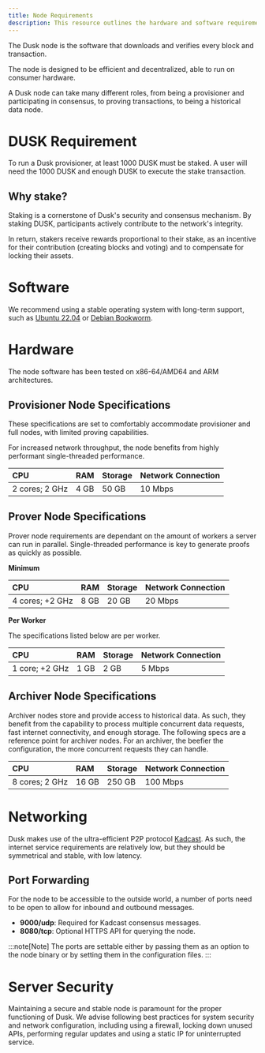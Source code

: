 ```yaml
---
title: Node Requirements
description: This resource outlines the hardware and software requirements for the node
---
```


The Dusk node is the software that downloads and verifies every block and transaction. 

The node is designed to be efficient and decentralized, able to run on consumer hardware. 

A Dusk node can take many different roles, from being a provisioner and participating in consensus, to proving transactions, to being a historical data node.

# DUSK Requirement

To run a Dusk provisioner, at least 1000 DUSK must be staked. A user will need the 1000 DUSK and enough DUSK to execute the stake transaction.

## Why stake?

Staking is a cornerstone of Dusk's security and consensus mechanism. By staking DUSK, participants actively contribute to the network's integrity. 

In return, stakers receive rewards proportional to their stake, as an incentive for their contribution (creating blocks and voting) and to compensate for locking their assets.

# Software 

We recommend using a stable operating system with long-term support, such as [Ubuntu 22.04](https://releases.ubuntu.com/jammy/) or [Debian Bookworm](https://www.debian.org/releases/bookworm/).

# Hardware

The node software has been tested on x86-64/AMD64 and ARM architectures.

## Provisioner Node Specifications

These specifications are set to comfortably accommodate provisioner and full nodes, with limited proving capabilities.

For increased network throughput, the node benefits from highly performant single-threaded performance.

| CPU | RAM | Storage | Network Connection |
| :--- | :--- | :--- | :--- |
| 2 cores; 2 GHz | 4 GB | 50 GB | 10 Mbps |

## Prover Node Specifications

Prover node requirements are dependant on the amount of workers a server can run in parallel. Single-threaded performance is key to generate proofs as quickly as possible. 

**Minimum**

| CPU | RAM | Storage | Network Connection |
| :--- | :--- | :--- | :--- |
| 4 cores; +2 GHz | 8 GB | 20 GB | 20 Mbps |

**Per Worker**

The specifications listed below are per worker.

| CPU | RAM | Storage | Network Connection |
| :--- | :--- | :--- | :--- |
| 1 core; +2 GHz | 1 GB | 2 GB | 5 Mbps |

## Archiver Node Specifications

Archiver nodes store and provide access to historical data. As such, they benefit from the capability to process multiple concurrent data requests, fast internet connectivity, and enough storage. The following specs are a reference point for archiver nodes. For an archiver, the beefier the configuration, the more concurrent requests they can handle.

| CPU | RAM | Storage | Network Connection |
| :--- | :--- | :--- | :--- |
| 8 cores; 2 GHz | 16 GB | 250 GB | 100 Mbps |

# Networking

Dusk makes use of the ultra-efficient P2P protocol [Kadcast](https://eprint.iacr.org/2019/876.pdf).  As such, the internet service requirements are relatively low, but they should be symmetrical and stable, with low latency.

## Port Forwarding

For the node to be accessible to the outside world, a number of ports need to be open to allow for inbound and outbound messages.

- **9000/udp**: Required for Kadcast consensus messages.
- **8080/tcp**: Optional HTTPS API for querying the node.

:::note[Note]
The ports are settable either by passing them as an option to the node binary or by setting them in the configuration files.
:::

# Server Security

Maintaining a secure and stable node is paramount for the proper functioning of Dusk. We advise following best practices for system security and network configuration, including using a firewall, locking down unused APIs, performing regular updates and using a static IP for uninterrupted service.